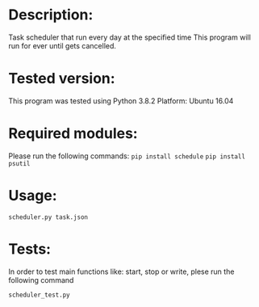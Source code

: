 # Description:
Task scheduler that run every day at the specified time
This program will run for ever until gets cancelled.

# Tested version:
This program was tested using Python 3.8.2
Platform: Ubuntu 16.04

# Required modules:
Please run the following commands:
`pip install schedule`
`pip install psutil`

# Usage:
`scheduler.py task.json`

# Tests:
In order to test main functions like: start, stop or write, plese run the following command

`scheduler_test.py`


